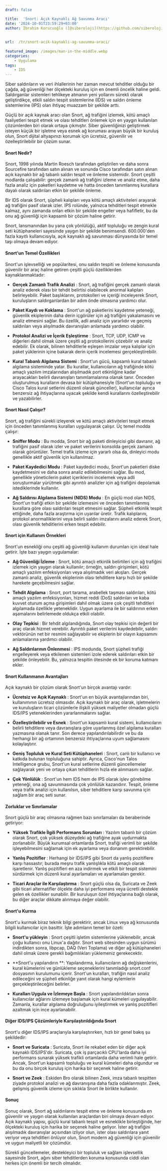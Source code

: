 ```yaml
---
draft: false

title:  'Snort: Açık Kaynaklı Ağ Savunma Aracı'
date: '2024-10-01T23:59:29+03:00'
author: İbrahim Korucuoğlu ([@siberoloji](https://github.com/siberoloji))
 
 
url:  /tr/snort-acik-kaynakli-ag-savunma-araci/
 
featured_image: /images/man-in-the-middle.webp
categories:
    - Uygulama
tags:
    - IDS
---
```

Siber saldırıların ve veri ihlallerinin her zaman mevcut tehditler olduğu bir çağda, ağ güvenliği her ölçekteki kuruluş için en önemli öncelik haline geldi. Saldırganlar sistemleri tehlikeye atmanın yeni yollarını sürekli olarak geliştirdikçe, etkili saldırı tespit sistemlerine (IDS) ve saldırı önleme sistemlerine (IPS) olan ihtiyaç muazzam bir şekilde arttı.

Güçlü bir açık kaynak aracı olan Snort, ağ trafiğini izlemek, kötü amaçlı faaliyetleri tespit etmek ve olası tehditleri önlemek için en yaygın kullanılan çözümlerden biri olarak ortaya çıkmıştır. Siber güvenliğinizi geliştirmek isteyen küçük bir işletme veya esnek ağ koruması arayan büyük bir kuruluş olun, Snort dijital altyapınızı korumak için ücretsiz, güvenilir ve özelleştirilebilir bir çözüm sunar.
#### Snort Nedir?

Snort, 1998 yılında Martin Roesch tarafından geliştirilen ve daha sonra Sourcefire tarafından satın alınan ve sonunda Cisco tarafından satın alınan açık kaynaklı bir ağ tabanlı saldırı tespit ve önleme sistemidir. Snort çeşitli modlarda çalışabilir: gerçek zamanlı ağ trafiğini izleme ve analiz etme, daha fazla analiz için paketleri kaydetme ve hatta önceden tanımlanmış kurallara dayalı olarak saldırıları etkin bir şekilde önleme.

Bir IDS olarak Snort, şüpheli kalıpları veya kötü amaçlı aktiviteleri arayarak ağ trafiğini pasif olarak izler. IPS rolünde, yalnızca tehditleri tespit etmekle kalmaz, aynı zamanda onları etkin bir şekilde engeller veya hafifletir, bu da onu ağ güvenliği için kapsamlı bir çözüm haline getirir.

Snort, lansmanından bu yana çok yönlülüğü, aktif topluluğu ve zengin kural seti kütüphaneleri sayesinde yaygın bir şekilde benimsendi. 600.000'den fazla kayıtlı kullanıcısıyla, açık kaynaklı ağ savunması dünyasında bir temel taşı olmaya devam ediyor.
#### Snort'un Temel Özellikleri

Snort'un işlevselliği ve popülaritesi, onu saldırı tespiti ve önleme konusunda güvenilir bir araç haline getiren çeşitli güçlü özelliklerden kaynaklanmaktadır:
* **Gerçek Zamanlı Trafik Analizi** : Snort, ağ trafiğini gerçek zamanlı olarak analiz ederek olası bir tehdit belirtisi olabilecek anormal kalıpları belirleyebilir. Paket başlıklarını, protokolleri ve içeriği inceleyerek Snort, kuruluşların saldırganlardan bir adım önde olmasına yardımcı olur.

* **Paket Kaydı ve Koklama** : Snort'un ağ paketlerini kaydetme yeteneği, güvenlik ekiplerinin daha derin içgörüler için ağ trafiğini yakalamasını ve analiz etmesini sağlar. Bu özellik, adli analiz için yararlıdır ve geçmiş saldırıları veya alışılmadık davranışları anlamada yardımcı olabilir.

* **Protokol Analizi ve İçerik Eşleştirme** : Snort, TCP, UDP, ICMP ve diğerleri dahil olmak üzere çeşitli ağ protokollerini çözebilir ve analiz edebilir. Ek olarak, bilinen tehditlerle eşleşen imzalar veya kalıplar için paket yüklerinin içine bakarak derin içerik incelemesi gerçekleştirebilir.

* **Kural Tabanlı Algılama Sistemi** : Snort'un gücü, kapsamlı kural tabanlı algılama sisteminde yatar. Bu kurallar, kullanıcıların ağ trafiğinde kötü amaçlı yazılım imzalarından alışılmadık port etkinliğine kadar arayacakları belirli davranışları tanımlamalarına olanak tanır. Önceden oluşturulmuş kuralların devasa bir kütüphanesiyle (Snort'un topluluğu ve Cisco Talos kural setlerini düzenli olarak günceller), kullanıcılar ayrıca benzersiz ağ ihtiyaçlarına uyacak şekilde kendi kurallarını özelleştirebilir ve yazabilirler.
#### Snort Nasıl Çalışır?

Snort, ağ trafiğini sürekli izleyerek ve kötü amaçlı aktiviteleri tespit etmek için önceden tanımlanmış kuralları uygulayarak çalışır. Üç temel modda çalışır:
* **Sniffer Modu** : Bu modda, Snort bir ağ paketi dinleyicisi gibi davranır, ağ trafiğini pasif olarak izler ve paket verilerini konsolda gerçek zamanlı olarak görüntüler. Temel trafik izleme için yararlı olsa da, dinleyici modu genellikle aktif güvenlik için kullanılmaz.

* **Paket Kaydedici Modu** : Paket kaydedici modu, Snort'un paketleri diske kaydetmesini ve daha sonra analiz edilebilmesini sağlar. Bu mod, genellikle yöneticilerin paket içeriklerini incelemek veya adli soruşturmalar yürütmek gibi ayrıntılı analizler için ağ trafiğini depolamak istediklerinde kullanılır.

* **Ağ Saldırısı Algılama Sistemi (NIDS) Modu** : En güçlü mod olan NIDS, Snort'un trafiği etkin bir şekilde izlemesini ve önceden tanımlanmış kurallara göre olası saldırıları tespit etmesini sağlar. Şüpheli etkinlik tespit ettiğinde, daha fazla araştırma için uyarılar üretir. Trafik kalıplarını, protokol anormalliklerini veya belirli saldırı imzalarını analiz ederek Snort, olası güvenlik tehditlerini erken tespit edebilir.
#### Snort için Kullanım Örnekleri

Snort'un esnekliği onu çeşitli ağ güvenliği kullanım durumları için ideal hale getirir. İşte bazı yaygın uygulamalar:
* **Ağ Güvenliği İzleme** : Snort, kötü amaçlı etkinlik belirtileri için ağ trafiğini izlemek için yaygın olarak kullanılır; örneğin, saldırı girişimleri, kötü amaçlı yazılım enfeksiyonları veya alışılmadık veri akışları. Gerçek zamanlı analiz, güvenlik ekiplerinin olası tehditlere karşı hızlı bir şekilde harekete geçebilmesini sağlar.

* **Tehdit Algılama** : Snort, port tarama, arabellek taşması saldırıları, kötü amaçlı yazılım enfeksiyonları, hizmet reddi (DoS) saldırıları ve kaba kuvvet oturum açma girişimleri dahil olmak üzere çok çeşitli tehditleri algılamada özellikle yeteneklidir. Uygun ayarlama ile bir saldırının erken aşamalarını belirlemede oldukça etkili olabilir.

* **Olay Tepkisi** : Bir tehdit algılandığında, Snort olay tepkisi için değerli bir araç olarak hizmet verebilir. Ayrıntılı paket verilerini kaydedebilir, saldırı vektörünün net bir resmini sağlayabilir ve ekiplerin bir olayın kapsamını anlamalarına yardımcı olabilir.

* **Ağ Saldırılarının Önlenmesi** : IPS modunda, Snort şüpheli trafiği engelleyerek veya etkilenen sistemleri izole ederek saldırıları etkin bir şekilde önleyebilir. Bu, yalnızca tespitin ötesinde ek bir koruma katmanı ekler.
#### Snort Kullanmanın Avantajları

Açık kaynaklı bir çözüm olarak Snort'un birçok avantajı vardır:
* **Ücretsiz ve Açık Kaynaklı** : Snort'un en büyük avantajlarından biri, kullanımının ücretsiz olmasıdır. Açık kaynaklı bir araç olarak, işletmelerin ve kuruluşların ticari çözümlerle ilişkili yüksek maliyetler olmadan güçlü IDS/IPS yeteneklerinden yararlanmalarını sağlar.

* **Özelleştirilebilir ve Esnek** : Snort'un kapsamlı kural sistemi, kullanıcıların belirli tehditlere veya davranışlara göre uyarlanmış özel algılama kuralları yazmasına olanak tanır. Son derece yapılandırılabilirdir ve bu da herhangi bir ağ ortamının benzersiz ihtiyaçlarına uyum sağlamasını kolaylaştırır.

* **Geniş Topluluk ve Kural Seti Kütüphaneleri** : Snort, canlı bir kullanıcı ve katkıda bulunan topluluğuna sahiptir. Ayrıca, Cisco'nun Talos Intelligence grubu, Snort'un kural setlerine düzenli güncellemeler sağlayarak yeni ve ortaya çıkan tehditlerin hızla ele alınmasını sağlar.

* **Çok Yönlülük** : Snort'un hem IDS hem de IPS olarak işlev görebilme yeteneği, ona ağ savunmasında çok yönlülük kazandırır. Tespit, önleme veya trafik analizi için kullanılsın, siber tehditlere karşı savunma için sağlam bir araç seti sunar.
#### Zorluklar ve Sınırlamalar

Snort güçlü bir araç olmasına rağmen bazı sınırlamaları da beraberinde getiriyor:
* **Yüksek Trafikle İlgili Performans Sorunları** : Yazılım tabanlı bir çözüm olarak Snort, çok yüksek düzeydeki ağ trafiğine ayak uydurmakta zorlanabilir. Büyük kurumsal ortamlarda Snort, trafiği verimli bir şekilde işleyebilmesini sağlamak için ek ayarlama veya donanım gerektirebilir.

* **Yanlış Pozitifler** : Herhangi bir IDS/IPS gibi Snort da yanlış pozitiflere karşı hassastır; burada meşru trafik yanlışlıkla kötü amaçlı olarak işaretlenir. Yanlış pozitifleri en aza indirmek ve etkili bir tespit sistemini sürdürmek için düzenli kural ayarlamaları ve ayarlamaları gerekir.

* **Ticari Araçlar ile Karşılaştırma** : Snort güçlü olsa da, Suricata ve Zeek gibi ticari alternatifler ölçekte daha iyi performans veya ücretli destekle gelen ek özellikler sunabilir. Bir kuruluşun özel ihtiyaçlarına bağlı olarak, bu diğer araçlar dikkate alınmaya değer olabilir.
#### Snort'u Kurma

Snort'u kurmak biraz teknik bilgi gerektirir, ancak Linux veya ağ konusunda bilgili kullanıcılar için basittir. İşte adımların temel bir özeti:
* **Snort'u yükleyin** : Snort çeşitli işletim sistemlerine yüklenebilir, ancak çoğu kullanıcı onu Linux'a dağıtır. Snort web sitesinden uygun sürümü indirdikten sonra, libpcap, DAQ (Veri Toplama) ve diğer ağ kütüphaneleri dahil olmak üzere gerekli bağımlılıkları yüklemeniz gerekecektir.

* **Snort'u yapılandırın
**: Yapılandırma, kullanıcıların ağ değişkenlerini, kural kümelerini ve günlükleme seçeneklerini tanımladığı snort.conf dosyasının kurulumunu içerir. Snort'un kuralları, trafiğin nasıl analiz edileceğini ve şüpheli etkinliğe yanıt olarak hangi eylemlerin gerçekleştirileceğini belirler.



* **Kuralları Uygula ve İzlemeye Başla** : Snort yapılandırıldıktan sonra kullanıcılar ağlarını izlemeye başlamak için kural kümeleri uygulayabilir. Zamanla, kurallar algılama doğruluğunu iyileştirmek ve yanlış pozitifleri azaltmak için ince ayarlanabilir.
#### Diğer IDS/IPS Çözümleriyle Karşılaştırıldığında Snort

Snort'u diğer IDS/IPS araçlarıyla karşılaştırırken, hızlı bir genel bakış şu şekildedir:
* **Snort ve Suricata** : Suricata, Snort ile rekabet eden bir diğer açık kaynaklı IDS/IPS'dir. Suricata, çok iş parçacıklı CPU'larda daha iyi performans sunarak yüksek trafikli ortamlarda daha verimli hale getirir. Ancak, Snort'un kapsamlı topluluğu ve kural kümeleri daha olgundur ve bu da onu birçok kuruluş için harika bir seçenek haline getirir.

* **Snort ve Zeek** : Eskiden Bro olarak bilinen Zeek, imza tabanlı tespitten ziyade protokol analizi ve ağ davranışına daha fazla odaklanmıştır. Zeek, gelişmiş güvenlik izleme için sıklıkla Snort ile birlikte kullanılır.
#### Sonuç

Sonuç olarak, Snort ağ saldırılarını tespit etme ve önleme konusunda en güvenilir ve yaygın olarak kullanılan araçlardan biri olmaya devam ediyor. Açık kaynaklı yapısı, güçlü kural tabanlı tespit ve esneklikle birleştiğinde, her ölçekteki kuruluş için harika bir seçenek haline geliyor. İster ağ trafiğini alışılmadık davranışlar açısından izliyor olun, ister olası saldırılara yanıt veriyor veya tehditleri önlüyor olun, Snort modern ağ güvenliği için güvenilir ve uygun maliyetli bir çözümdür.

Sürekli güncellemeler, destekleyici bir topluluk ve sağlam işlevsellik sayesinde Snort, ağını siber tehditlerden koruma konusunda ciddi olan herkes için önemli bir tercih olmalıdır.
